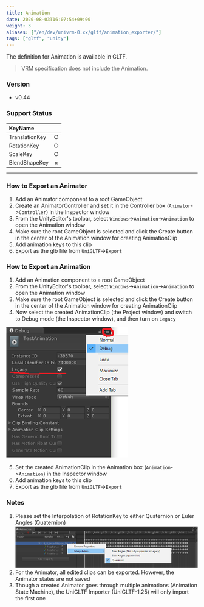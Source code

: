 ```yaml
---
title: Animation
date: 2020-08-03T16:07:54+09:00
weight: 3
aliases: ["/en/dev/univrm-0.xx/gltf/animation_exporter/"]
tags: ["gltf", "unity"]
---
```


The definition for Animation is available in GLTF.

> VRM specification does not include the Animation.

### Version
* v0.44

### Support Status
| KeyName        |   |
|:---------------|:-:|
| TranslationKey | ○ |
| RotationKey    | ○ |
| ScaleKey       | ○ |
| BlendShapeKey  | × |

***

### How to Export an Animator
1. Add an Animator component to a root GameObject
2. Create an AnimatorController and set it in the Controller box (`Animator`->`Controller`) in the Inspector window
3. From the UnityEditor's toolbar, select `Windows`->`Animation`->`Animation` to open the Animation window
4. Make sure the root GameObject is selected and click the Create button in the center of the Animation window for creating AnimationClip
5. Add animation keys to this clip
6. Export as the glb file from `UniGLTF`->`Export`

### How to Export an Animation
1. Add an Animation component to a root GameObject
2. From the UnityEditor's toolbar, select `Windows`->`Animation`->`Animation` to open the Animation window
3. Make sure the root GameObject is selected and click the Create button in the center of the Animation window for creating AnimationClip
4. Now select the created AnimationClip (the Project window) and switch to Debug mode (the Inspector window), and then turn on `Legacy`

![Interpolation](/images/wiki/LegacyClip.png)

5. Set the created AnimationClip in the Animation box (`Animation`->`Animation`) in the Inspector window
6. Add animation keys to this clip
7. Export as the glb file from `UniGLTF`->`Export`

### Notes
1. Please set the Interpolation of RotationKey to either Quaternion or Euler Angles (Quaternion)
![Interpolation](/images/wiki/Interpolation.png)
2. For the Animator, all edited clips can be exported. However, the Animator states are not saved
3. Though a created Animator goes through multiple animations (Animation State Machine), the UniGLTF Importer (UniGLTF-1.25) will only import the first one




